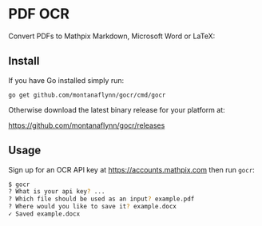 # PDF OCR

Convert PDFs to Mathpix Markdown, Microsoft Word or LaTeX:

## Install

If you have Go installed simply run: 

`go get github.com/montanaflynn/gocr/cmd/gocr`

Otherwise download the latest binary release for your platform at:

https://github.com/montanaflynn/gocr/releases

## Usage

Sign up for an OCR API key at https://accounts.mathpix.com then run `gocr`:

```sh
$ gocr
? What is your api key? ...
? Which file should be used as an input? example.pdf
? Where would you like to save it? example.docx
✓ Saved example.docx
```
